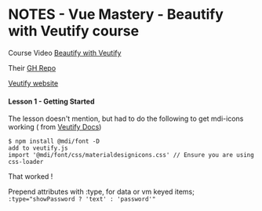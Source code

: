 # NOTES - Vue Mastery - Beautify with Veutify course

Course Video [Beautify with Veutify](https://www.vuemastery.com/courses/beautify-with-vuetify/getting-started-with-vuetify)

Their [GH Repo](https://github.com/Code-Pop/beautify-with-vuetify/tree/Lesson-1-BEGIN) 

[Veutify website](https://vuetifyjs.com/en/getting-started/quick-start/)

#### Lesson 1 - Getting Started

The lesson doesn't mention, but had to do the following to get mdi-icons working ( from [Veutify Docs](https://vuetifyjs.com/en/customization/icons/#icons))
```
$ npm install @mdi/font -D
add to veutify.js
import '@mdi/font/css/materialdesignicons.css' // Ensure you are using css-loader
```
That worked !

Prepend attributes with :type, for data or vm keyed items;  
`:type="showPassword ? 'text' : 'password'"`

